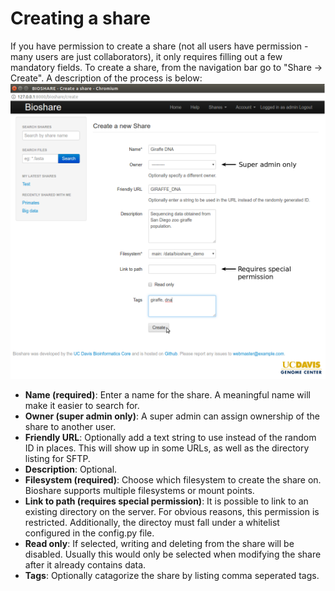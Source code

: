 Creating a share
================
If you have permission to create a share (not all users have permission - many users are just collaborators), it only requires filling out a few mandatory fields.  To create a share, from the navigation bar go to "Share -> Create".  A description of the process is below:
![Creating a share](images/screenshots/create_share.png)
+ **Name (required)**: Enter a name for the share.  A meaningful name will make it easier to search for.  
+ **Owner (super admin only)**: A super admin can assign ownership of the share to another user.  
+ **Friendly URL**:  Optionally add a text string to use instead of the random ID in places.  This will show up in some URLs, as well as the directory listing for SFTP.  
+ **Description**:  Optional.  
+ **Filesystem (required)**:  Choose which filesystem to create the share on.  Bioshare supports multiple filesystems or mount points.  
+ **Link to path (requires special permission)**:  It is possible to link to an existing directory on the server.  For obvious reasons, this permission is restricted.  Additionally, the directoy must fall under a whitelist configured in the config.py file.  
+ **Read only**:  If selected, writing and deleting from the share will be disabled.  Usually this would only be selected when modifying the share after it already contains data.  
+ **Tags**:  Optionally catagorize the share by listing comma seperated tags.  
